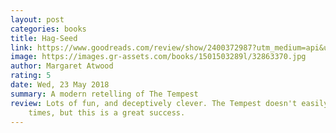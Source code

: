 ```yaml
---
layout: post
categories: books
title: Hag-Seed
link: https://www.goodreads.com/review/show/2400372987?utm_medium=api&utm_source=rss
image: https://images.gr-assets.com/books/1501503289l/32863370.jpg
author: Margaret Atwood
rating: 5
date: Wed, 23 May 2018
summary: A modern retelling of The Tempest
review: Lots of fun, and deceptively clever. The Tempest doesn't easily stand to be translated into modern
    times, but this is a great success.
---
```



